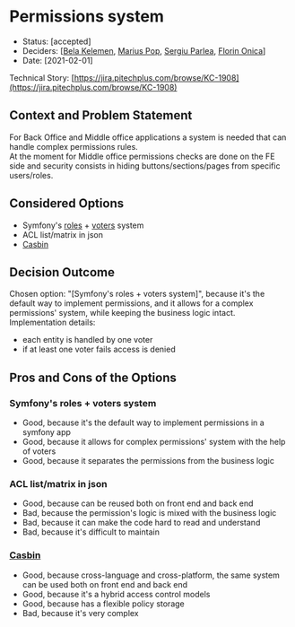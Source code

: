 # Permissions system

* Status: [accepted] <!-- optional -->
* Deciders: [[Bela Kelemen](https://github.com/bkelemen-pitech), [Marius Pop](https://github.com/mariuspop86), [Sergiu Parlea](https://github.com/SergiuParlea), [Florin
  Onica](https://github.com/fonica)]
* Date: [2021-02-01] <!-- optional -->

Technical Story: [https://jira.pitechplus.com/browse/KC-1908](https://jira.pitechplus.com/browse/KC-1908) <!-- optional -->

## Context and Problem Statement

For Back Office and Middle office applications a system is needed that can handle complex permissions rules.  
At the 
moment for Middle office permissions checks are done on the FE side and security consists in hiding 
buttons/sections/pages from specific users/roles.

## Considered Options

* Symfony's [roles](https://symfony.com/doc/current/security.html#roles) +
 [voters](https://symfony.com/doc/current/security/voters.html) system
* ACL list/matrix in json
* [Casbin](https://casbin.org/)

## Decision Outcome

Chosen option: "[Symfony's roles + voters system]", because it's the default way to implement permissions, and it 
allows for a complex permissions' system, while keeping the business logic intact.  
Implementation details:
* each entity is handled by one voter
* if at least one voter fails access is denied

## Pros and Cons of the Options <!-- optional -->

### Symfony's roles + voters system

* Good, because it's the default way to implement permissions in a symfony app
* Good, because it allows for complex permissions' system with the help of voters
* Good, because it separates the permissions from the business logic

### ACL list/matrix in json

* Good, because can be reused both on front end and back end
* Bad, because the permission's logic is mixed with the business logic 
* Bad, because it can make the code hard to read and understand
* Bad, because it's difficult to maintain

### [Casbin](https://casbin.org/)

* Good, because cross-language and cross-platform, the same system can be used both on front end and back end
* Good, because it's a hybrid access control models
* Good, because has a flexible policy storage
* Bad, because it's very complex
